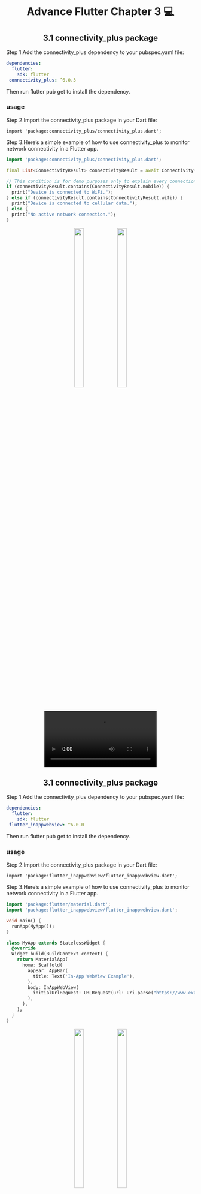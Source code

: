 <h1 align="center"> Advance Flutter Chapter 3 💻</h1>

<h2 align="center">3.1 connectivity_plus package</h2>

Step 1.Add the connectivity_plus dependency to your pubspec.yaml file:

```yaml
dependencies:
  flutter:
    sdk: flutter
 connectivity_plus: ^6.0.3
```
Then run flutter pub get to install the dependency.

### usage

Step 2.Import the connectivity_plus package in your Dart file:
```
import 'package:connectivity_plus/connectivity_plus.dart';
```

Step 3.Here’s a simple example of how to use connectivity_plus to monitor network connectivity in a Flutter app.

```dart
import 'package:connectivity_plus/connectivity_plus.dart';

final List<ConnectivityResult> connectivityResult = await Connectivity().checkConnectivity();

// This condition is for demo purposes only to explain every connection type.
if (connectivityResult.contains(ConnectivityResult.mobile)) {
  print("Device is connected to WiFi.");
} else if (connectivityResult.contains(ConnectivityResult.wifi)) {
  print("Device is connected to cellular data.");
} else {
  print("No active network connection.");
}
```
<div align="center">
     <img src="https://github.com/Dipalig971/advflutterch3/assets/143181151/98951421-18cc-48c8-8538-3ae484835fc3" width=22% height=33%>
  <img src="https://github.com/Dipalig971/advflutterch3/assets/143181151/05508523-8ed2-4c5d-a101-7c63bd351110" width=22% height=33%>
  <video src = 'https://github.com/Dipalig971/advflutterch3/assets/143181151/d5b9c8a2-d915-421b-8f89-78e3b78da18f'>
 </div>



<h2 align="center">3.1 connectivity_plus package</h2>

Step 1.Add the connectivity_plus dependency to your pubspec.yaml file:

```yaml
dependencies:
  flutter:
    sdk: flutter
 flutter_inappwebview: ^6.0.0
```
Then run flutter pub get to install the dependency.

### usage

Step 2.Import the connectivity_plus package in your Dart file:
```
import 'package:flutter_inappwebview/flutter_inappwebview.dart';
```

Step 3.Here’s a simple example of how to use connectivity_plus to monitor network connectivity in a Flutter app.

```dart
import 'package:flutter/material.dart';
import 'package:flutter_inappwebview/flutter_inappwebview.dart';

void main() {
  runApp(MyApp());
}

class MyApp extends StatelessWidget {
  @override
  Widget build(BuildContext context) {
    return MaterialApp(
      home: Scaffold(
        appBar: AppBar(
          title: Text('In-App WebView Example'),
        ),
        body: InAppWebView(
          initialUrlRequest: URLRequest(url: Uri.parse("https://www.example.com")),
        ),
      ),
    );
  }
}

```
<div align="center">
     <img src="https://github.com/Dipalig971/advflutterch3/assets/143181151/7e094015-c736-420a-8d99-3be211236843" width=22% height=33%>
  <img src="https://github.com/Dipalig971/advflutterch3/assets/143181151/68c05bc2-7d29-4b99-af0d-637243176ea9" width=22% height=33%>
  <video src = 'https://github.com/Dipalig971/advflutterch3/assets/143181151/8a46b30f-b3bc-4d14-bea0-1c5fe452f6ef'>
 </div>

